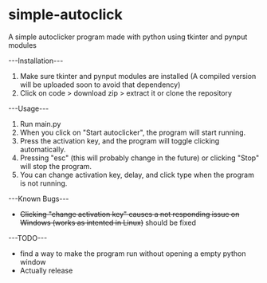 # simple-autoclick
A simple autoclicker program made with python using tkinter and pynput modules

---Installation---
 1. Make sure tkinter and pynput modules are installed (A compiled version will be uploaded soon to avoid that dependency)
 2. Click on code > download zip > extract it or clone the repository

---Usage---
1. Run main.py
2. When you click on "Start autoclicker", the program will start running.
3. Press the activation key, and the program will toggle clicking automatically.
4. Pressing "esc" (this will probably change in the future) or clicking "Stop" will stop the program.
5. You can change activation key, delay, and click type when the program is not running.


---Known Bugs---
- ~~Clicking "change activation key" causes a not responding issue on Windows (works as intented in Linux)~~ should be fixed

---TODO---
- find a way to make the program run without opening a empty python window
- Actually release
